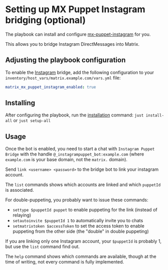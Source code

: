 # Setting up MX Puppet Instagram bridging (optional)

The playbook can install and configure [mx-puppet-instagram](https://github.com/Sorunome/mx-puppet-instagram) for you.

This allows you to bridge Instagram DirectMessages into Matrix.

## Adjusting the playbook configuration

To enable the [Instagram](https://www.instagram.com/) bridge, add the following configuration to your `inventory/host_vars/matrix.example.com/vars.yml` file:

```yaml
matrix_mx_puppet_instagram_enabled: true
```

## Installing

After configuring the playbook, run the [installation](installing.md) command: `just install-all` or `just setup-all`

## Usage

Once the bot is enabled, you need to start a chat with `Instagram Puppet Bridge` with the handle `@_instagrampuppet_bot:example.com` (where `example.com` is your base domain, not the `matrix.` domain).

Send `link <username> <password>` to the bridge bot to link your instagram account.

The `list` commands shows which accounts are linked and which `puppetId` is associated.

For double-puppeting, you probably want to issue these commands:

- `settype $puppetId puppet` to enable puppeting for the link (instead of relaying)
- `setautoinvite $puppetId 1` to automatically invite you to chats
- `setmatrixtoken $accessToken` to set the access token to enable puppeting from the other side (the "double" in double puppeting)

If you are linking only one Instagram account, your `$puppetId` is probably 1, but use the `list` command find out.

The `help` command shows which commands are available, though at the time of writing, not every command is fully implemented.
